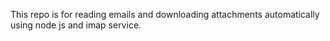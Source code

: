 This repo is for reading emails and downloading attachments automatically using node js and imap service.
